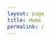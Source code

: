 ```yaml
---
layout: page
title: Home
permalink: /
---
```


[//]: <> (Эта страница существует только для отображения в навбаре и перенаправления на index.html)